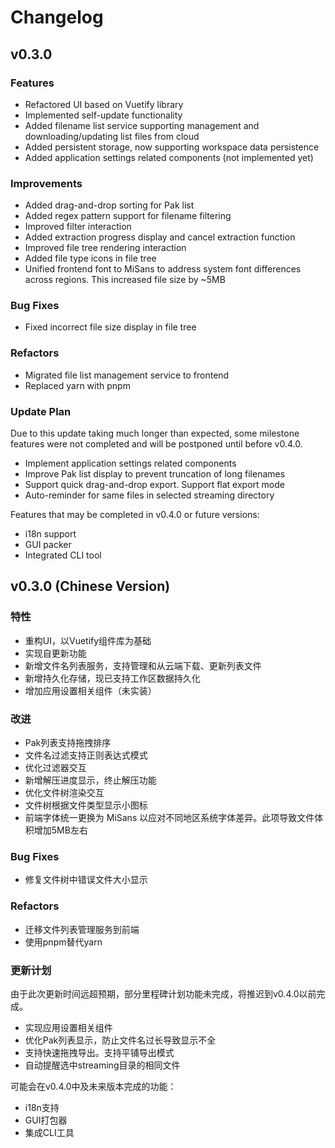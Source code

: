 # Changelog

## v0.3.0

### Features

- Refactored UI based on Vuetify library
- Implemented self-update functionality
- Added filename list service supporting management and downloading/updating list files from cloud
- Added persistent storage, now supporting workspace data persistence
- Added application settings related components (not implemented yet)

### Improvements

- Added drag-and-drop sorting for Pak list
- Added regex pattern support for filename filtering
- Improved filter interaction
- Added extraction progress display and cancel extraction function
- Improved file tree rendering interaction
- Added file type icons in file tree
- Unified frontend font to MiSans to address system font differences across regions. This increased file size by ~5MB

### Bug Fixes

- Fixed incorrect file size display in file tree

### Refactors

- Migrated file list management service to frontend
- Replaced yarn with pnpm

### Update Plan

Due to this update taking much longer than expected, some milestone features were not completed and will be postponed until before v0.4.0.

- Implement application settings related components
- Improve Pak list display to prevent truncation of long filenames
- Support quick drag-and-drop export. Support flat export mode
- Auto-reminder for same files in selected streaming directory

Features that may be completed in v0.4.0 or future versions:

- i18n support
- GUI packer
- Integrated CLI tool

## v0.3.0 (Chinese Version)

### 特性

- 重构UI，以Vuetify组件库为基础
- 实现自更新功能
- 新增文件名列表服务，支持管理和从云端下载、更新列表文件
- 新增持久化存储，现已支持工作区数据持久化
- 增加应用设置相关组件（未实装）

### 改进

- Pak列表支持拖拽排序
- 文件名过滤支持正则表达式模式
- 优化过滤器交互
- 新增解压进度显示，终止解压功能
- 优化文件树渲染交互
- 文件树根据文件类型显示小图标
- 前端字体统一更换为 MiSans 以应对不同地区系统字体差异。此项导致文件体积增加5MB左右

### Bug Fixes

- 修复文件树中错误文件大小显示

### Refactors

- 迁移文件列表管理服务到前端
- 使用pnpm替代yarn

### 更新计划

由于此次更新时间远超预期，部分里程碑计划功能未完成，将推迟到v0.4.0以前完成。

- 实现应用设置相关组件
- 优化Pak列表显示，防止文件名过长导致显示不全
- 支持快速拖拽导出。支持平铺导出模式
- 自动提醒选中streaming目录的相同文件

可能会在v0.4.0中及未来版本完成的功能：

- i18n支持
- GUI打包器
- 集成CLI工具
